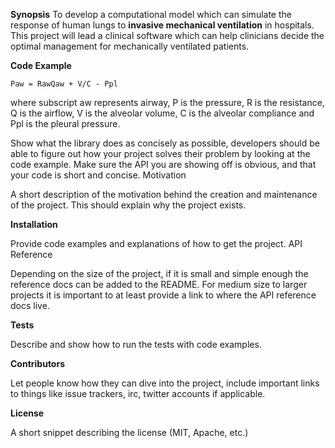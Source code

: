 **Synopsis**
To develop a computational model which can simulate the response of human lungs to **invasive mechanical ventilation** in hospitals. This project will lead a clinical software which can help clinicians decide the optimal management for mechanically ventilated patients.

**Code Example**

```
Paw = RawQaw + V/C - Ppl
```
where subscript aw represents airway, P is the pressure, R is the resistance, Q is the airflow, V is the alveolar volume, C is the alveolar compliance and Ppl is the pleural pressure.

Show what the library does as concisely as possible, developers should be able to figure out how your project solves their problem by looking at the code example. Make sure the API you are showing off is obvious, and that your code is short and concise.
Motivation

A short description of the motivation behind the creation and maintenance of the project. This should explain why the project exists.

**Installation**

Provide code examples and explanations of how to get the project.
API Reference

Depending on the size of the project, if it is small and simple enough the reference docs can be added to the README. For medium size to larger projects it is important to at least provide a link to where the API reference docs live.

**Tests**

Describe and show how to run the tests with code examples.

**Contributors**

Let people know how they can dive into the project, include important links to things like issue trackers, irc, twitter accounts if applicable.

**License**

A short snippet describing the license (MIT, Apache, etc.)
